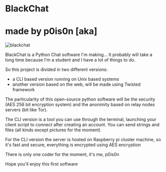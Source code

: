 # BlackChat
# made by p0is0n [aka]

![blackchat](https://cloud.githubusercontent.com/assets/25853423/23629642/8fcde29e-02b8-11e7-923d-5019907683e7.png)

BlackChat is a Python Chat software I'm making...
It probably will take a long time because I'm a student and I have a lot of things to do.

So this project is divided in two different versions:

- a CLI based version running on Unix based systems
- another version based on the web, will be made using Twisted framework

The particularity of this open-source python software will be the security (AES 256 bit encryption system) and the anonimity based on relay nodes servers (bit like Tor). 

The CLI version is a tool you can use through the terminal, launching your client script to connect after creating an account. You can send strings and files (all kinds except pictures for the moment)

For the CLI version the server is hosted on Raspberry pi cluster machine, so it's fast and secure, everything is encrypted using AES encryption

There is only one coder for the moment, it's me, p0is0n

Hope you'll enjoy this first software
